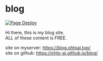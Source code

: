 # blog
[![Page Deploy](https://github.com/Ohto-Ai/blog/actions/workflows/pages.yml/badge.svg?branch=master)](https://github.com/Ohto-Ai/blog/actions/workflows/pages.yml)

Hi there, this is my blog site.  
ALL of these content is FREE.

site on myserver: https://blog.ohtoai.top/  
site on github: https://ohto-ai.github.io/blog/
